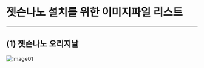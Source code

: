 # 젯슨나노 설치를 위한 이미지파일 리스트
***

## (1) 젯슨나노 오리지날 
![image01](https://drive.google.com/open?id=14egTHCwcH7Z4_FVVPfy-1JVZ_yrsOHO7)



```
